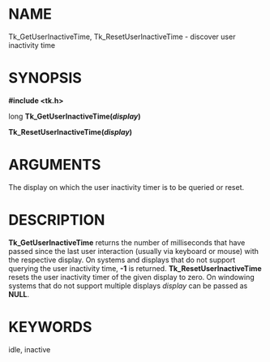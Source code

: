 # NAME

Tk_GetUserInactiveTime, Tk_ResetUserInactiveTime - discover user
inactivity time

# SYNOPSIS

**#include \<tk.h\>**

long **Tk_GetUserInactiveTime(***display***)**

**Tk_ResetUserInactiveTime(***display***)**

# ARGUMENTS

The display on which the user inactivity timer is to be queried or
reset.

# DESCRIPTION

**Tk_GetUserInactiveTime** returns the number of milliseconds that have
passed since the last user interaction (usually via keyboard or mouse)
with the respective display. On systems and displays that do not support
querying the user inactivity time, **-1** is returned.
**Tk_ResetUserInactiveTime** resets the user inactivity timer of the
given display to zero. On windowing systems that do not support multiple
displays *display* can be passed as **NULL**.

# KEYWORDS

idle, inactive

<!---
Copyright (c) 1998-2000 by Scriptics Corporation
-->

